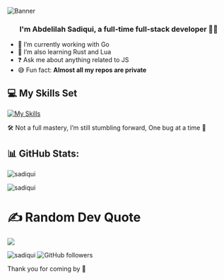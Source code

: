 ![Banner](https://live.staticflickr.com/265/20047958109_6fefbfe3cc_h.jpg)

### <div align="center">I'm Abdelilah Sadiqui, a full-time full-stack developer 👨‍💻</div>  

- 🔭 I’m currently working with Go
- 🌱 I’m also learning Rust and Lua  
- ❓ Ask me about anything related to JS
- 😅 Fun fact: **Almost all my repos are private**

## 💻 My Skills Set

[![My Skills](https://skillicons.dev/icons?i=angular,arduino,babel,bootstrap,c,cpp,cloudflare,django,docker,electron,express,figma,firebase,flask,git,githubactions,go,graphql,heroku,hibernate,htmx,ai,java,jenkins,jest,jquery,kubernetes,laravel,latex,linux,lua,maven,mongodb,mysql,nextjs,nodejs,php,postgres,py,rails,react,redis,ruby,rust,sass,solidity,tailwind,tensorflow,ts,vite,vue,wordpress&perline=13)](https://skillicons.dev)

🛠️ Not a full mastery, I’m still stumbling forward, One bug at a time 🐞

## 📊 GitHub Stats:

<p><img src="https://github-readme-streak-stats.herokuapp.com/?user=sadiqui&theme=material-palenight&hide_border=false" alt="sadiqui" /></p>
<p><img src="https://github-readme-stats.vercel.app/api?username=sadiqui&theme=material-palenight&hide_border=false&include_all_commits=false&count_private=false" alt="sadiqui" /></p>

# ✍️ Random Dev Quote

![](https://quotes-github-readme.vercel.app/api?type=horizontal&theme=dark)

<p align='left'>
<img src="https://komarev.com/ghpvc/?username=sadiqui&label=Profile%20views&color=0e75b6&style=flat" alt="sadiqui" />
<img alt="GitHub followers" src="https://img.shields.io/github/followers/sadiqui">
</p>

Thank you for coming by 🤍

